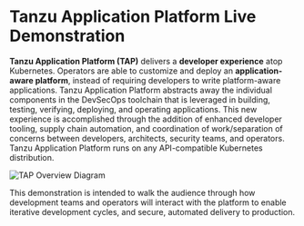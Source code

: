 # Tanzu Application Platform Live Demonstration

**Tanzu Application Platform (TAP)** delivers a **developer experience** atop Kubernetes. Operators are able to customize and deploy an **application-aware platform**, instead of requiring developers to write platform-aware applications. Tanzu Application Platform abstracts away  the individual components in the DevSecOps toolchain that is leveraged in building, testing, verifying, deploying, and operating applications. This new experience is accomplished through the addition of enhanced developer tooling, supply chain automation, and coordination of work/separation of concerns between developers, architects, security teams, and operators. Tanzu Application Platform runs on any API-compatible Kubernetes distribution.

![TAP Overview Diagram](exercises/images/tap-conceptual.png)

This demonstration is intended to walk the audience through how development teams and operators will interact with the platform to enable iterative development cycles, and secure, automated delivery to production.
